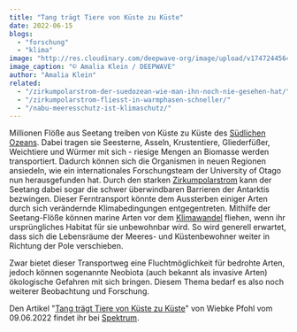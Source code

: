 ```yaml
---
title: "Tang trägt Tiere von Küste zu Küste"
date: 2022-06-15
blogs: 
  - "forschung"
  - "klima"
image: "http://res.cloudinary.com/deepwave-org/image/upload/v1747244564/deepwave.org/Galway_Seetang_Amalia_Klein_kleiner.jpg"
image_caption: "© Amalia Klein / DEEPWAVE"
author: "Amalia Klein"
related: 
  - "/zirkumpolarstrom-der-suedozean-wie-man-ihn-noch-nie-gesehen-hat/"
  - "/zirkumpolarstrom-fliesst-in-warmphasen-schneller/"
  - "/nabu-meeresschutz-ist-klimaschutz/"
---
```


Millionen Flöße aus Seetang treiben von Küste zu Küste des [Südlichen Ozeans](https://www.deepwave.org/zirkumpolarstrom-der-suedozean-wie-man-ihn-noch-nie-gesehen-hat/). Dabei tragen sie Seesterne, Asseln, Krustentiere, Gliederfüßer, Weichtiere und Würmer mit sich - riesige Mengen an Biomasse werden transportiert. Dadurch können sich die Organismen in neuen Regionen ansiedeln, wie ein internationales Forschungsteam der University of Otago nun herausgefunden hat. Durch den starken [Zirkumpolarstrom](https://www.deepwave.org/zirkumpolarstrom-fliesst-in-warmphasen-schneller/) kann der Seetang dabei sogar die schwer überwindbaren Barrieren der Antarktis bezwingen. Dieser Ferntransport könnte dem Aussterben einiger Arten durch sich verändernde Klimabedingungen entgegentreten. Mithilfe der Seetang-Flöße können marine Arten vor dem [Klimawandel](https://www.deepwave.org/nabu-meeresschutz-ist-klimaschutz/) fliehen, wenn ihr ursprüngliches Habitat für sie unbewohnbar wird. So wird generell erwartet, dass sich die Lebensräume der Meeres- und Küstenbewohner weiter in Richtung der Pole verschieben.

Zwar bietet dieser Transportweg eine Fluchtmöglichkeit für bedrohte Arten, jedoch können sogenannte Neobiota (auch bekannt als invasive Arten) ökologische Gefahren mit sich bringen. Diesem Thema bedarf es also noch weiterer Beobachtung und Forschung.

Den Artikel "[Tang trägt Tiere von Küste zu Küste](https://www.spektrum.de/news/ozeane-seetang-kreuzfahrt-alle-einsteigen/2028691)" von Wiebke Pfohl vom 09.06.2022 findet ihr bei [Spektrum](https://www.spektrum.de/).
